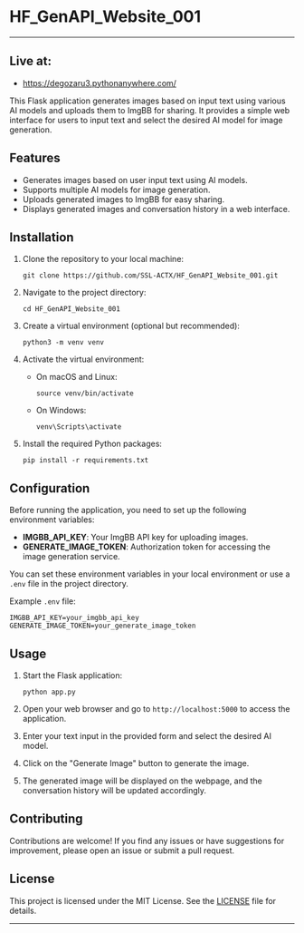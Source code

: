 # HF_GenAPI_Website_001

---
## Live at:
- https://degozaru3.pythonanywhere.com/

This Flask application generates images based on input text using various AI models and uploads them to ImgBB for sharing. It provides a simple web interface for users to input text and select the desired AI model for image generation.

## Features

- Generates images based on user input text using AI models.
- Supports multiple AI models for image generation.
- Uploads generated images to ImgBB for easy sharing.
- Displays generated images and conversation history in a web interface.

## Installation

1. Clone the repository to your local machine:

    ```
    git clone https://github.com/SSL-ACTX/HF_GenAPI_Website_001.git
    ```

2. Navigate to the project directory:

    ```
    cd HF_GenAPI_Website_001
    ```

3. Create a virtual environment (optional but recommended):

    ```
    python3 -m venv venv
    ```

4. Activate the virtual environment:

    - On macOS and Linux:

        ```
        source venv/bin/activate
        ```

    - On Windows:

        ```
        venv\Scripts\activate
        ```

5. Install the required Python packages:

    ```
    pip install -r requirements.txt
    ```

## Configuration

Before running the application, you need to set up the following environment variables:

- **IMGBB_API_KEY**: Your ImgBB API key for uploading images.
- **GENERATE_IMAGE_TOKEN**: Authorization token for accessing the image generation service.

You can set these environment variables in your local environment or use a `.env` file in the project directory.

Example `.env` file:

```
IMGBB_API_KEY=your_imgbb_api_key
GENERATE_IMAGE_TOKEN=your_generate_image_token
```

## Usage

1. Start the Flask application:

    ```
    python app.py
    ```

2. Open your web browser and go to `http://localhost:5000` to access the application.

3. Enter your text input in the provided form and select the desired AI model.

4. Click on the "Generate Image" button to generate the image.

5. The generated image will be displayed on the webpage, and the conversation history will be updated accordingly.

## Contributing

Contributions are welcome! If you find any issues or have suggestions for improvement, please open an issue or submit a pull request.

## License

This project is licensed under the MIT License. See the [LICENSE](LICENSE) file for details.

---

